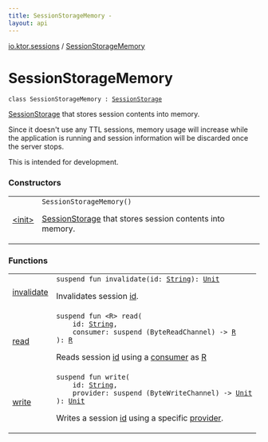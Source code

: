 ```yaml
---
title: SessionStorageMemory - 
layout: api
---
```


<div class='api-docs-breadcrumbs'><a href="../index.html">io.ktor.sessions</a> / <a href="./index.html">SessionStorageMemory</a></div>

# SessionStorageMemory

<div class="signature"><code><span class="keyword">class </span><span class="identifier">SessionStorageMemory</span>&nbsp;<span class="symbol">:</span>&nbsp;<a href="../-session-storage/index.html"><span class="identifier">SessionStorage</span></a></code></div>

<a href="../-session-storage/index.html">SessionStorage</a> that stores session contents into memory.

Since it doesn't use any TTL sessions, memory usage will increase while the application is running
and session information will be discarded once the server stops.

This is intended for development.

### Constructors

<table class="api-docs-table">
<tbody>
<tr>
<td markdown="1">

<a href="-init-.html">&lt;init&gt;</a>


</td>
<td markdown="1">
<div class="signature"><code><span class="identifier">SessionStorageMemory</span><span class="symbol">(</span><span class="symbol">)</span></code></div>

<a href="../-session-storage/index.html">SessionStorage</a> that stores session contents into memory.


</td>
</tr>
</tbody>
</table>

### Functions

<table class="api-docs-table">
<tbody>
<tr>
<td markdown="1">

<a href="invalidate.html">invalidate</a>


</td>
<td markdown="1">
<div class="signature"><code><span class="keyword">suspend</span> <span class="keyword">fun </span><span class="identifier">invalidate</span><span class="symbol">(</span><span class="parameterName" id="io.ktor.sessions.SessionStorageMemory$invalidate(kotlin.String)/id">id</span><span class="symbol">:</span>&nbsp;<a href="https://kotlinlang.org/api/latest/jvm/stdlib/kotlin/-string/index.html"><span class="identifier">String</span></a><span class="symbol">)</span><span class="symbol">: </span><a href="https://kotlinlang.org/api/latest/jvm/stdlib/kotlin/-unit/index.html"><span class="identifier">Unit</span></a></code></div>

Invalidates session <a href="invalidate.html#io.ktor.sessions.SessionStorageMemory$invalidate(kotlin.String)/id">id</a>.


</td>
</tr>
<tr>
<td markdown="1">

<a href="read.html">read</a>


</td>
<td markdown="1">
<div class="signature"><code><span class="keyword">suspend</span> <span class="keyword">fun </span><span class="symbol">&lt;</span><span class="identifier">R</span><span class="symbol">&gt;</span> <span class="identifier">read</span><span class="symbol">(</span><br/>&nbsp;&nbsp;&nbsp;&nbsp;<span class="parameterName" id="io.ktor.sessions.SessionStorageMemory$read(kotlin.String, kotlin.SuspendFunction1((kotlinx.coroutines.io.ByteReadChannel, io.ktor.sessions.SessionStorageMemory.read.R)))/id">id</span><span class="symbol">:</span>&nbsp;<a href="https://kotlinlang.org/api/latest/jvm/stdlib/kotlin/-string/index.html"><span class="identifier">String</span></a><span class="symbol">, </span><br/>&nbsp;&nbsp;&nbsp;&nbsp;<span class="parameterName" id="io.ktor.sessions.SessionStorageMemory$read(kotlin.String, kotlin.SuspendFunction1((kotlinx.coroutines.io.ByteReadChannel, io.ktor.sessions.SessionStorageMemory.read.R)))/consumer">consumer</span><span class="symbol">:</span>&nbsp;<span class="keyword">suspend </span><span class="symbol">(</span><span class="identifier">ByteReadChannel</span><span class="symbol">)</span>&nbsp;<span class="symbol">-&gt;</span>&nbsp;<a href="read.html#R"><span class="identifier">R</span></a><br/><span class="symbol">)</span><span class="symbol">: </span><a href="read.html#R"><span class="identifier">R</span></a></code></div>

Reads session <a href="read.html#io.ktor.sessions.SessionStorageMemory$read(kotlin.String, kotlin.SuspendFunction1((kotlinx.coroutines.io.ByteReadChannel, io.ktor.sessions.SessionStorageMemory.read.R)))/id">id</a> using a <a href="read.html#io.ktor.sessions.SessionStorageMemory$read(kotlin.String, kotlin.SuspendFunction1((kotlinx.coroutines.io.ByteReadChannel, io.ktor.sessions.SessionStorageMemory.read.R)))/consumer">consumer</a> as <a href="read.html#R">R</a>


</td>
</tr>
<tr>
<td markdown="1">

<a href="write.html">write</a>


</td>
<td markdown="1">
<div class="signature"><code><span class="keyword">suspend</span> <span class="keyword">fun </span><span class="identifier">write</span><span class="symbol">(</span><br/>&nbsp;&nbsp;&nbsp;&nbsp;<span class="parameterName" id="io.ktor.sessions.SessionStorageMemory$write(kotlin.String, kotlin.SuspendFunction1((kotlinx.coroutines.io.ByteWriteChannel, kotlin.Unit)))/id">id</span><span class="symbol">:</span>&nbsp;<a href="https://kotlinlang.org/api/latest/jvm/stdlib/kotlin/-string/index.html"><span class="identifier">String</span></a><span class="symbol">, </span><br/>&nbsp;&nbsp;&nbsp;&nbsp;<span class="parameterName" id="io.ktor.sessions.SessionStorageMemory$write(kotlin.String, kotlin.SuspendFunction1((kotlinx.coroutines.io.ByteWriteChannel, kotlin.Unit)))/provider">provider</span><span class="symbol">:</span>&nbsp;<span class="keyword">suspend </span><span class="symbol">(</span><span class="identifier">ByteWriteChannel</span><span class="symbol">)</span>&nbsp;<span class="symbol">-&gt;</span>&nbsp;<a href="https://kotlinlang.org/api/latest/jvm/stdlib/kotlin/-unit/index.html"><span class="identifier">Unit</span></a><br/><span class="symbol">)</span><span class="symbol">: </span><a href="https://kotlinlang.org/api/latest/jvm/stdlib/kotlin/-unit/index.html"><span class="identifier">Unit</span></a></code></div>

Writes a session <a href="write.html#io.ktor.sessions.SessionStorageMemory$write(kotlin.String, kotlin.SuspendFunction1((kotlinx.coroutines.io.ByteWriteChannel, kotlin.Unit)))/id">id</a> using a specific <a href="write.html#io.ktor.sessions.SessionStorageMemory$write(kotlin.String, kotlin.SuspendFunction1((kotlinx.coroutines.io.ByteWriteChannel, kotlin.Unit)))/provider">provider</a>.


</td>
</tr>
</tbody>
</table>
